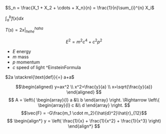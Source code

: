 $S_n = \frac{X_1 + X_2 + \cdots + X_n}{n} = \frac{1}{n}\sum_{i}^{n} X_i$

$\int_a^b f(x)dx$

$T(s) = 2x \bigg\rvert_{hehe}^{haha}$

$$
E^2 = m^2c^4 + c^2 p^2
$$
+ $E$ energy
+ $m$ mass
+ $p$ momentum
+ $c$ speed of light
^EinsteinFormula

$2a \stackrel{\text{def}}{=} a+a$


$$\begin{aligned}
y=ax^2 \\
x^2=\frac{y}{a} \\
x=\sqrt{\frac{y}{a}}
\end{aligned}
$$
$$
A =
\left\{ 
    \begin{array}{l}
        a &\\
        b
    \end{array} 
\right.
\Rightarrow 
\left\{ 
    \begin{array}{l}
        c &\\
        d
    \end{array} 
\right.
$$
$$\vec{F} = -G\frac{m_1 \cdot m_2}{\hat{d}^2}\hat{r}_{12}$$
$$
\begin{align*}
y = \left( \frac{1}{x} + \frac{1}{x^2} + \frac{1}{x^3} \right)
\end{align*}
$$